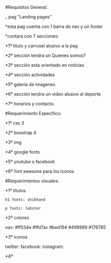#Requisitos General:

_ pag "Landing pages"

 
*esta pag cuenta con 1 barra de nav y un footer

*contara con 7 secciones:

*1º titulo y carrusel alusivo a la pag

*2º sección tendra un Quienes somos?

*3º sección esta orientado en noticias

*4º sección actividades

*5º galeria de imagenes

*6º sección tendra un video alusivo al deporte

*7º horarios y contacto.



#Requerimiento Especifico:

*1º css 3

*2º boostrap 4

*3º img

*4º google fonts

*5º youtube o facebook

*6º font awesone para los iconos


#Requerimientos visuales:

*1º titulos:

    h1 fonts: shikhand

    p fonts: lobster

*2º colores 
 
   nav: #ff534e
   #ffd7ac 
   #bed194
   #499989
   #176785

*3º iconos 

   twitter: <i class="fab fa-twitter"></i> 
   facebook: <i class="fab fa-facebook-square"></i>
   instagram: <i class="fab fa-instagram"></i>

*4º 


